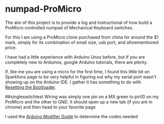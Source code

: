 # numpad-ProMicro

The aim of this project is to provide a log and instructional of how build
a ProMicro controlled numpad of Mechanical Keyboard switches.

For this I am using a ProMicro clone purchased from china for around the $1
mark, simply for its combination of small size, usb port, and aforementioned
price.

I have had a little experience with Arduino Unos before,
but if you are completely new to Arduinos, google Arduino tutorials,
there are plenty.

If, like me you are using a micro for the first time, I found this little bit
on Sparkfuns page to be very helpful in figuring out why my serial port wasn't
showing up on the Arduino IDE. I gather it has something to do with
[Resetting the Bootloader](https://learn.sparkfun.com/tutorials/pro-micro--fio-v3-hookup-guide#ts-serial).

##singleswitchtest
Wiring was simply one pin on a MX green to pin10 on my ProMicro and the other
to GND. It should open up a new tab (if you are in chrome) and then head
to your favorite page

I used the [Arduino Modifier Guide](https://www.arduino.cc/en/Reference/KeyboardModifiers)
to determine the codes needed
